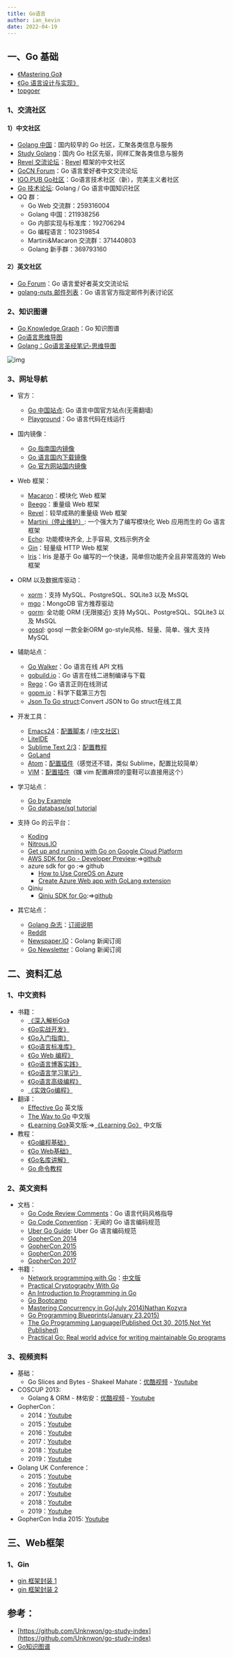 ```yaml
---
title: Go语言
author: ian_kevin
date: 2022-04-19
---
```


## 一、Go 基础

- [《Mastering Go》](https://books.studygolang.com/Mastering_Go_ZH_CN/)
- [《Go 语言设计与实现》](https://draveness.me/golang/)
- [topgoer](https://www.topgoer.com/)

### 1、交流社区

#### 1）中文社区

- [Golang 中国](http://www.golangtc.com/)：国内较早的 Go 社区，汇聚各类信息与服务
- [Study Golang](http://studygolang.com/)：国内 Go 社区先驱，同样汇聚各类信息与服务
- [Revel 交流论坛](http://gorevel.cn/)：[Revel](https://github.com/revel/revel) 框架的中文社区
- [GoCN Forum](https://gocn.vip/)：Go 语言爱好者中文交流论坛
- [IGO.PUB Go社区](https://igo.pub/)：Go语言技术社区（新），完美主义者社区
- [Go 技术论坛](https://learnku.com/go): Golang / Go 语言中国知识社区
- QQ 群：
  - Go Web 交流群：259316004
  - Golang 中国：211938256
  - Go 内部实现与标准库：192706294
  - Go 编程语言：102319854
  - Martini&Macaron 交流群：371440803
  - Golang 新手群：369793160

#### 2）英文社区

- [Go Forum](https://forum.golangbridge.org/)：Go 语言爱好者英文交流论坛
- [golang-nuts 邮件列表](https://groups.google.com/forum/#!forum/golang-nuts)：Go 语言官方指定邮件列表讨论区

### 2、知识图谱

- [Go Knowledge Graph](https://github.com/gocn/knowledge)：Go 知识图谱
- [Go语言思维导图](https://mm.edrawsoft.cn/template/167682)
- [Golang：Go语言圣经笔记-思维导图](https://www.cnblogs.com/souther-blog/p/10632117.html)

![img](https://ian-kevin.oss-cn-beijing.aliyuncs.com/img/1596164-20190331170932599-1297220989-20220424225110789.png)

### 3、网址导航

- 官方：
  - [Go 中国站点](https://golang.google.cn/): Go 语言中国官方站点(无需翻墙)
  - [Playground](http://play.golang.org/)：Go 语言代码在线运行
- 国内镜像：
  - [Go 指南国内镜像](http://tour.golangtc.com/)
  - [Go 语言国内下载镜像](http://www.golangtc.com/download)
  - [Go 官方网站国内镜像](http://docs.studygolang.com/)
- Web 框架：
  - [Macaron](https://go-macaron.com/)：模块化 Web 框架
  - [Beego](http://beego.me/)：重量级 Web 框架
  - [Revel](https://github.com/revel/revel)：较早成熟的重量级 Web 框架
  - [Martini（停止维护）](https://github.com/go-martini/martini): 一个强大为了编写模块化 Web 应用而生的 Go 语言框架
  - [Echo](https://echo.labstack.com/): 功能模块齐全, 上手容易, 文档示例齐全
  - [Gin](https://github.com/gin-gonic/gin)：轻量级 HTTP Web 框架
  - [Iris](https://github.com/kataras/iris)：Iris 是基于 Go 编写的一个快速，简单但功能齐全且非常高效的 Web 框架
- ORM 以及数据库驱动：
  - [xorm](https://github.com/go-xorm/xorm)：支持 MySQL、PostgreSQL、SQLite3 以及 MsSQL
  - [mgo](http://labix.org/mgo)：MongoDB 官方推荐驱动
  - [gorm](https://github.com/go-gorm/gorm): 全功能 ORM (无限接近) 支持 MySQL、PostgreSQL、SQLite3 以及 MsSQL
  - [gosql](https://github.com/rushteam/gosql): gosql 一款全新ORM go-style风格、轻量、简单、强大 支持 MySQL
- 辅助站点：
  - [Go Walker](https://gowalker.org/)：Go 语言在线 API 文档
  - [gobuild.io](http://gobuild.io/)：Go 语言在线二进制编译与下载
  - [Rego](http://regoio.herokuapp.com/)：Go 语言正则在线测试
  - [gopm.io](https://gopm.io/)：科学下载第三方包
  - [Json To Go struct](https://mholt.github.io/json-to-go/):Convert JSON to Go struct在线工具

- 开发工具：
  - [Emacs24](http://ftp.gnu.org/gnu/emacs/)：[配置脚本](https://github.com/wackonline/hack/blob/master/install-mint-dev/install-emacs.d.sh) / [(中文社区)](http://emacser.com/)
  - [LiteIDE](https://github.com/visualfc/liteide)
  - [Sublime Text 2/3](http://sublimetext.com/)：[配置教程](http://my.oschina.net/Obahua/blog/110767)
  - [GoLand](https://www.jetbrains.com/go/?fromMenu)
  - [Atom](https://atom.io/)：[配置插件](https://atom.io/packages/go-plus)（感觉还不错，类似 Sublime，配置比较简单）
  - [VIM](http://www.vim.org/)：[配置插件](https://github.com/humiaozuzu/dot-vimrc)（嫌 vim 配置麻烦的童鞋可以直接用这个）
- 学习站点：
  - [Go by Example](https://gobyexample.com/)
  - [Go database/sql tutorial](http://go-database-sql.org/)
- 支持 Go 的云平台：
  - [Koding](https://koding.com/)
  - [Nitrous.IO](https://www.nitrous.io/)
  - [Get up and running with Go on Google Cloud Platform](https://cloud.google.com/go/)
  - [AWS SDK for Go - Developer Preview](http://aws.amazon.com/cn/sdk-for-go/):=>[github](https://github.com/aws/aws-sdk-go)
  - azure sdk for go :=> github
    - [How to Use CoreOS on Azure](https://azure.microsoft.com/zh-cn/documentation/articles/virtual-machines-linux-coreos-how-to/)
    - [Create Azure Web app with GoLang extension](https://azure.microsoft.com/zh-cn/documentation/templates/101-webapp-with-golang/)
  - Qiniu
    - [Qiniu SDK for Go](http://developer.qiniu.com/docs/v6/sdk/go-sdk.html):=>[github](https://github.com/qiniu/api.v6)
- 其它站点：
  - [Golang 杂志](https://flipboard.com/section/the-golang-magazine-bJ1GqB)：[订阅说明](http://bbs.go-china.org/post/476)
  - [Reddit](http://www.reddit.com/r/golang/)
  - [Newspaper.IO](http://www.newspaper.io/golang)：Golang 新闻订阅
  - [Go Newsletter](http://www.golangweekly.com/)：Golang 新闻订阅



## 二、资料汇总

### 1、中文资料

- 书籍：
  - [《深入解析Go》](https://github.com/tiancaiamao/go-internals)
  - [《Go实战开发》](https://github.com/astaxie/Go-in-Action)
  - [《Go入门指南》](https://github.com/Unknwon/the-way-to-go_ZH_CN)
  - [《Go语言标准库》](https://github.com/polaris1119/The-Golang-Standard-Library-by-Example)
  - [《Go Web 编程》](https://github.com/astaxie/build-web-application-with-golang)
  - [《Go语言博客实践》](https://github.com/achun/Go-Blog-In-Action)
  - [《Go语言学习笔记》](https://github.com/qyuhen/book)
  - [《Go语言高级编程》](https://github.com/chai2010/advanced-go-programming-book)
  - [《实效Go编程》](https://github.com/bingohuang/effective-go-zh-en)
- 翻译：
  - [Effective Go](https://golang.org/doc/effective_go.html) 英文版
  - [The Way to Go](https://github.com/Unknwon/the-way-to-go_ZH_CN) 中文版
  - [《Learning Go》](https://github.com/miekg/gobook)英文版:=>[《Learning Go》](https://github.com/mikespook/Learning-Go-zh-cn) 中文版
- 教程：
  - [《Go编程基础》](https://github.com/Unknwon/go-fundamental-programming)
  - [《Go Web基础》](https://github.com/Unknwon/go-web-foundation)
  - [《Go名库讲解》](https://github.com/Unknwon/go-rock-libraries-showcases)
  - [Go 命令教程](https://github.com/hyper-carrot/go_command_tutorial)

### 2、英文资料

- 文档：
  - [Go Code Review Comments](https://code.google.com/p/go-wiki/wiki/CodeReviewComments)：Go 语言代码风格指导
  - [Go Code Convention](https://github.com/Unknwon/go-code-convention)：无闻的 Go 语言编码规范
  - [Uber Go Guide](https://github.com/xxjwxc/uber_go_guide_cn): Uber Go 语言编码规范
  - [GopherCon 2014](https://github.com/gophercon/2014-talks)
  - [GopherCon 2015](https://github.com/gophercon/2015-talks)
  - [GopherCon 2016](https://github.com/gophercon/2016-talks)
  - [GopherCon 2017](https://github.com/gophercon/2017-talks)
- 书籍：
  - [Network programming with Go](http://jan.newmarch.name/go/)：[中文版](https://github.com/astaxie/NPWG_zh)
  - [Practical Cryptography With Go](https://leanpub.com/gocrypto/read#leanpub-auto-select-bibliography)
  - [An Introduction to Programming in Go](http://www.golang-book.com/)
  - [Go Bootcamp](http://www.golangbootcamp.com/book)
  - [Mastering Concurrency in Go(July 2014)Nathan Kozyra](https://www.packtpub.com/application-development/mastering-concurrency-go)
  - [Go Programming Blueprints(January 23,2015)](https://www.packtpub.com/application-development/go-programming-blueprints)
  - [The Go Programming Language(Published Oct 30, 2015,Not Yet Published)](http://www.gopl.io/)
  - [Practical Go: Real world advice for writing maintainable Go programs](https://dave.cheney.net/practical-go/presentations/qcon-china.html)

### 3、视频资料

- 基础：
  - Go Slices and Bytes - Shakeel Mahate：[优酷视频](http://v.youku.com/v_show/id_XNjkzMjM1Mjg4.html) - [Youtube](http://www.youtube.com/watch?v=dKlNSIUSfz0)
- COSCUP 2013:
  - Golang & ORM - 林佑安：[优酷视频](http://v.youku.com/v_show/id_XNjkzMTQ1MjYw.html) - [Youtube](http://www.youtube.com/watch?v=VwAtYGyjTks)
- GopherCon：
  - 2014：[Youtube](https://www.youtube.com/playlist?list=PL2ntRZ1ySWBcD_BiJiDJUcyrb2w3bTulF)
  - 2015：[Youtube](https://www.youtube.com/playlist?list=PL2ntRZ1ySWBf-_z-gHCOR2N156Nw930Hm)
  - 2016：[Youtube](https://www.youtube.com/playlist?list=PL2ntRZ1ySWBdliXelGAItjzTMxy2WQh0P)
  - 2017：[Youtube](https://www.youtube.com/playlist?list=PL2ntRZ1ySWBdD9bru6IR-_WXUgJqvrtx9)
  - 2018：[Youtube](https://www.youtube.com/playlist?list=PL2ntRZ1ySWBdatAqf-2_125H4sGzaWngM)
  - 2019：[Youtube](https://www.youtube.com/playlist?list=PL2ntRZ1ySWBdDyspRTNBIKES1Y-P__59_)
- Golang UK Conference：
  - 2015：[Youtube](https://www.youtube.com/playlist?list=PLDWZ5uzn69ezRJYeWxYNRMYebvf8DerHd)
  - 2016：[Youtube](https://www.youtube.com/playlist?list=PLDWZ5uzn69eyh791ZTkEA9OaTxVpGY8_g)
  - 2017：[Youtube](https://www.youtube.com/playlist?list=PLDWZ5uzn69eyM81omhIZLzvRhTOXvpeX9)
  - 2018：[Youtube](https://www.youtube.com/playlist?list=PLDWZ5uzn69ewsMyuGjVsAnpQIjyud1Cv9)
  - 2019：[Youtube](https://www.youtube.com/playlist?list=PLDWZ5uzn69ezokLCB-nGgYInxL0uP1PeZ)
- GopherCon India 2015: [Youtube](https://www.youtube.com/playlist?list=PLxFC1MYuNgJTY3uQ5Ja4F5Sz305nnrBOq)

## 三、Web框架

### 1、Gin

- [gin 框架封装 1](https://juejin.cn/user/3658790323624637/posts)
- [gin 框架封装 2](https://juejin.cn/user/1591748569600904/posts)







## 参考：

- [https://github.com/Unknwon/go-study-index](https://github.com/Unknwon/go-study-index)
- [Go知识图谱](https://www.processon.com/view/link/5a9ba4c8e4b0a9d22eb3bdf0#map)
